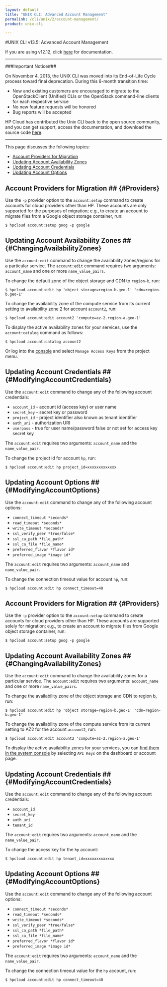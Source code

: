 ```yaml
---
layout: default
title: "UNIX CLI: Advanced Account Management"
permalink: /cli/unix/2/account-management/
product: unix-cli

---
```

#UNIX CLI v13.5: Advanced Account Management

If you are using v12.12, click [here](https://docs.hpcloud.com/cli/unix/account-management) for documentation.
___________________

###Important Notice###

On November 4, 2013, the UNIX CLI was moved into its End-of-Life Cycle process toward final deprecation. During this 6-month transition time:

* New and existing customers are encouraged to migrate to the OpenStackClient (Unified) CLIs or the OpenStack command-line clients for each respective service
* No new feature requests will be honored
* Bug reports will be accepted

HP Cloud has contributed the Unix CLI back to the open source community, and you can get support, access the documentation, and download the source code [here](https://github.com/hpcloud/unix_cli).

_________________________________________

This page discusses the following topics:

* [Account Providers for Migration](#Providers)
* [Updating Account Availability Zones](#ChangingAvailabilityZones)
* [Updating Account Credentials](#ModifyingAccountCredentials)
* [Updating Account Options](#ModifyingAccountOptions)


## Account Providers for Migration ## {#Providers}

Use the `-p` provider option to the `account:setup` command to create accounts for cloud providers other than HP.  These accounts are only supported for the purposes of migration; e.g., to create an account to migrate files from a Google object storage container, run:

    $ hpcloud account:setup goog -p google

## Updating Account Availability Zones ## {#ChangingAvailabilityZones}

Use the `account:edit` command to change the availability zones/regions for a particular service.  The `account:edit` command requires two arguments: `account_name` and one or more `name_value_pairs`.

To change the default zone of the object storage and CDN to `region-b`, run:

    $ hpcloud account:edit hp 'object storage=region-b.geo-1' 'cdn=region-b.geo-1'

To change the availability zone of the compute service from its current setting to availability zone 2 for account `account2`, run:

    $ hpcloud account:edit account2 'compute=az-2.region-a.geo-1'

To display the active availability zones for your services, use the `account:catalog` command as follows:

    $ hpcloud account:catalog account2

Or log into the [console](https://horizon.hpcloud.com/) and select `Manage Access Keys` from the project menu.

## Updating Account Credentials ## {#ModifyingAccountCredentials}

Use the `account:edit` command to change any of the following account credentials:

* `account_id` - account id (access key) or user name
* `secret_key` - secret key or password
* `project_id` - project identifier also known as tenant identifier
* `auth_uri` - authorization URI
* `userpass` - true for user name/password false or not set for access key secret key

The `account:edit` requires two arguments: `account_name` and the `name_value_pair`.

To change the project id for account `hp`, run:

    $ hpcloud account:edit hp project_id=xxxxxxxxxxxxx     

## Updating Account Options ## {#ModifyingAccountOptions}

Use the `account:edit` command to change any of the following account options:

* `connect_timeout *seconds*`
* `read_timeout *seconds*`
* `write_timeout *seconds*`
* `ssl_verify_peer *true/false*`
* `ssl_ca_path *file_path*` 
* `ssl_ca_file *file_name*` 
* `preferred_flavor *flavor id* `
* `preferred_image *image id*`

The `account:edit` requires two arguments: `account_name` and `name_value_pair`.

To change the connection timeout value for account `hp`, run:

    $ hpcloud account:edit hp connect_timeout=40



## Account Providers for Migration ## {#Providers}

Use the `-p` provider option to the `account:setup` command to create accounts for cloud providers other than HP.  These accounts are  supported solely for migration; e.g., to create an account to migrate files from Google object storage container, run:

    $ hpcloud account:setup goog -p google

## Updating Account Availability Zones ## {#ChangingAvailabilityZones}

Use the `account:edit` command to change the availability zones for a particular service.  The `account:edit` requires two arguments: `account_name` and one or more `name_value_pairs`.

To change the availability zone of the object storage and CDN to region b, run:

    $ hpcloud account:edit hp 'object storage=region-b.geo-1' 'cdn=region-b.geo-1'

To change the availability zone of the compute service from its current setting to AZ2 for the account `account2`, run:

    $ hpcloud account:edit account2 'compute=az-2.region-a.geo-1'

To display the active availability zones for your services, you can [find them in the system console](https://account.hpcloud.com/account/api_keys) by selecting `API Keys` on the dashboard or account page. 

## Updating Account Credentials ## {#ModifyingAccountCredentials}

Use the `account:edit` command to change any of the following account credentials:

* `account_id` 
* `secret_key`
* `auth_uri`
* `tenant_id`

The `account:edit` requires two arguments: `account_name` and the `name_value_pair`.

To change the access key for the `hp` account:

    $ hpcloud account:edit hp tenant_id=xxxxxxxxxxxxx     

## Updating Account Options ## {#ModifyingAccountOptions}

Use the `account:edit` command to change any of the following account options:

* `connect_timeout *seconds*`
* `read_timeout *seconds*`
* `write_timeout *seconds*`
* `ssl_verify_peer *true/false*`
* `ssl_ca_path *file_path*` 
* `ssl_ca_file *file_name*` 
* `preferred_flavor *flavor id* `
* `preferred_image *image id*`

The `account:edit` requires two arguments: `account_name` and the `name_value_pair`.

To change the connection timeout value for the `hp` account, run:

    $ hpcloud account:edit hp connect_timeout=40

